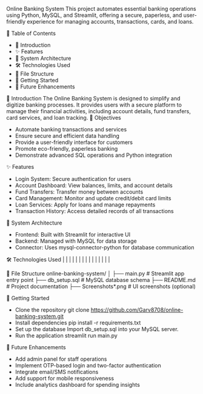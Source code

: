  Online Banking System
This project automates essential banking operations using Python, MySQL, and Streamlit, offering a secure, paperless, and user-friendly experience for managing accounts, transactions, cards, and loans.

📑 Table of Contents
- 📌 Introduction
- ✨ Features
- 🧠 System Architecture
- 🛠 Technologies Used
- 📂 File Structure
- 🚀 Getting Started
- 📌 Future Enhancements

📌 Introduction
The Online Banking System is designed to simplify and digitize banking processes. It provides users with a secure platform to manage their financial activities, including account details, fund transfers, card services, and loan tracking.
🎯 Objectives
- Automate banking transactions and services
- Ensure secure and efficient data handling
- Provide a user-friendly interface for customers
- Promote eco-friendly, paperless banking
- Demonstrate advanced SQL operations and Python integration

✨ Features
- Login System: Secure authentication for users
- Account Dashboard: View balances, limits, and account details
- Fund Transfers: Transfer money between accounts
- Card Management: Monitor and update credit/debit card limits
- Loan Services: Apply for loans and manage repayments
- Transaction History: Access detailed records of all transactions

🧠 System Architecture
- Frontend: Built with Streamlit for interactive UI
- Backend: Managed with MySQL for data storage
- Connector: Uses mysql-connector-python for database communication

🛠 Technologies Used
|  |  | 
|  |  | 
|  |  | 
|  |  | 
|  |  | 



📂 File Structure
online-banking-system/
│
├── main.py                  # Streamlit app entry point
├── db_setup.sql             # MySQL database schema
├── README.md                # Project documentation
├── Screenshots*.png          # UI screenshots (optional)



🚀 Getting Started
- Clone the repository
git clone https://github.com/Garv8708/online-banking-system.git
- Install dependencies
pip install -r requirements.txt
- Set up the database
Import db_setup.sql into your MySQL server.
- Run the application
streamlit run main.py

📌 Future Enhancements
- Add admin panel for staff operations
- Implement OTP-based login and two-factor authentication
- Integrate email/SMS notifications
- Add support for mobile responsiveness
- Include analytics dashboard for spending insights
